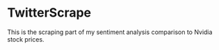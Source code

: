 # TwitterScrape
This is the scraping part of my sentiment analysis comparison to Nvidia stock prices.
